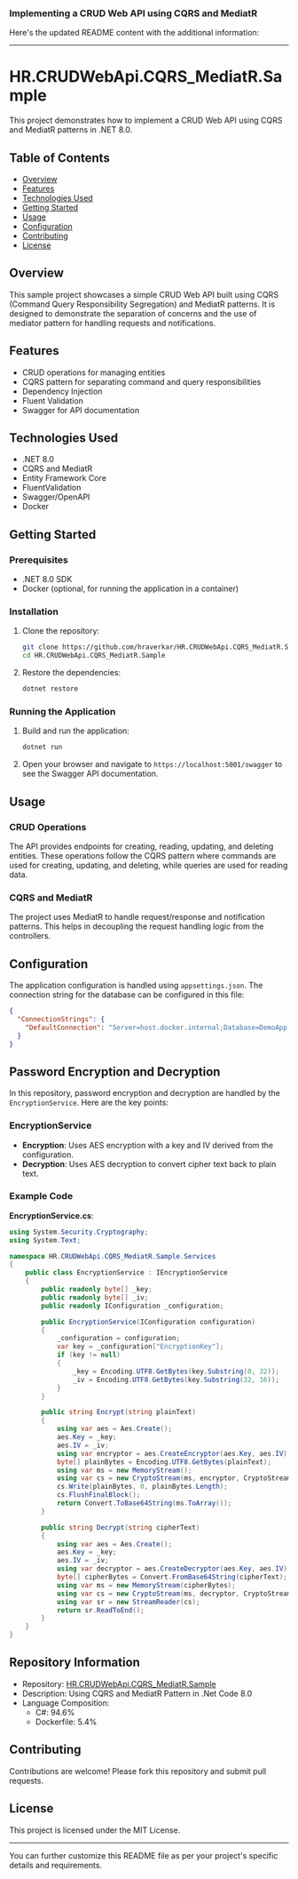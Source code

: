 ### Implementing a CRUD Web API using CQRS and MediatR


Here's the updated README content with the additional information:

---

# HR.CRUDWebApi.CQRS_MediatR.Sample

This project demonstrates how to implement a CRUD Web API using CQRS and MediatR patterns in .NET 8.0.

## Table of Contents

- [Overview](#overview)
- [Features](#features)
- [Technologies Used](#technologies-used)
- [Getting Started](#getting-started)
- [Usage](#usage)
- [Configuration](#configuration)
- [Contributing](#contributing)
- [License](#license)

## Overview

This sample project showcases a simple CRUD Web API built using CQRS (Command Query Responsibility Segregation) and MediatR patterns. It is designed to demonstrate the separation of concerns and the use of mediator pattern for handling requests and notifications.

## Features

- CRUD operations for managing entities
- CQRS pattern for separating command and query responsibilities
- Dependency Injection
- Fluent Validation
- Swagger for API documentation

## Technologies Used

- .NET 8.0
- CQRS and MediatR
- Entity Framework Core
- FluentValidation
- Swagger/OpenAPI
- Docker

## Getting Started

### Prerequisites

- .NET 8.0 SDK
- Docker (optional, for running the application in a container)

### Installation

1. Clone the repository:
    ```sh
    git clone https://github.com/hraverkar/HR.CRUDWebApi.CQRS_MediatR.Sample.git
    cd HR.CRUDWebApi.CQRS_MediatR.Sample
    ```

2. Restore the dependencies:
    ```sh
    dotnet restore
    ```

### Running the Application

1. Build and run the application:
    ```sh
    dotnet run
    ```

2. Open your browser and navigate to `https://localhost:5001/swagger` to see the Swagger API documentation.

## Usage

### CRUD Operations

The API provides endpoints for creating, reading, updating, and deleting entities. These operations follow the CQRS pattern where commands are used for creating, updating, and deleting, while queries are used for reading data.

### CQRS and MediatR

The project uses MediatR to handle request/response and notification patterns. This helps in decoupling the request handling logic from the controllers.

## Configuration

The application configuration is handled using `appsettings.json`. The connection string for the database can be configured in this file:
```json
{
  "ConnectionStrings": {
    "DefaultConnection": "Server=host.docker.internal;Database=DemoApp;User Id=sa;Password=Admin1234!;TrustServerCertificate=True;"
  }
}
```

## Password Encryption and Decryption

In this repository, password encryption and decryption are handled by the `EncryptionService`. Here are the key points:

### EncryptionService

- **Encryption**: Uses AES encryption with a key and IV derived from the configuration.
- **Decryption**: Uses AES decryption to convert cipher text back to plain text.

### Example Code

**EncryptionService.cs**:
```csharp
using System.Security.Cryptography;
using System.Text;

namespace HR.CRUDWebApi.CQRS_MediatR.Sample.Services
{
    public class EncryptionService : IEncryptionService
    {
        public readonly byte[] _key;
        public readonly byte[] _iv;
        public readonly IConfiguration _configuration;

        public EncryptionService(IConfiguration configuration)
        {
            _configuration = configuration;
            var key = _configuration["EncryptionKey"];
            if (key != null)
            {
                _key = Encoding.UTF8.GetBytes(key.Substring(0, 32));
                _iv = Encoding.UTF8.GetBytes(key.Substring(32, 16));
            }
        }

        public string Encrypt(string plainText)
        {
            using var aes = Aes.Create();
            aes.Key = _key;
            aes.IV = _iv;
            using var encryptor = aes.CreateEncryptor(aes.Key, aes.IV);
            byte[] plainBytes = Encoding.UTF8.GetBytes(plainText);
            using var ms = new MemoryStream();
            using var cs = new CryptoStream(ms, encryptor, CryptoStreamMode.Write);
            cs.Write(plainBytes, 0, plainBytes.Length);
            cs.FlushFinalBlock();
            return Convert.ToBase64String(ms.ToArray());
        }

        public string Decrypt(string cipherText)
        {
            using var aes = Aes.Create();
            aes.Key = _key;
            aes.IV = _iv;
            using var decryptor = aes.CreateDecryptor(aes.Key, aes.IV);
            byte[] cipherBytes = Convert.FromBase64String(cipherText);
            using var ms = new MemoryStream(cipherBytes);
            using var cs = new CryptoStream(ms, decryptor, CryptoStreamMode.Read);
            using var sr = new StreamReader(cs);
            return sr.ReadToEnd();
        }
    }
}
```

## Repository Information

- Repository: [HR.CRUDWebApi.CQRS_MediatR.Sample](https://github.com/hraverkar/HR.CRUDWebApi.CQRS_MediatR.Sample)
- Description: Using CQRS and MediatR Pattern in .Net Code 8.0
- Language Composition: 
  - C#: 94.6%
  - Dockerfile: 5.4%

## Contributing

Contributions are welcome! Please fork this repository and submit pull requests.

## License

This project is licensed under the MIT License.

---

You can further customize this README file as per your project's specific details and requirements.
